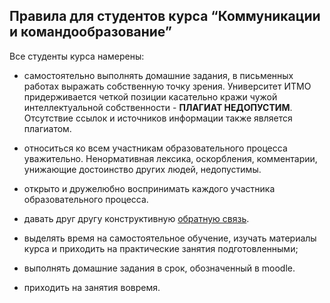 ## Правила для студентов курса “Коммуникации и командообразование”

Все студенты курса намерены: 

- самостоятельно выполнять домашние задания, в письменных работах выражать собственную точку зрения. Университет ИТМО придерживается четкой позиции касательно кражи чужой интеллектуальной собственности - **ПЛАГИАТ НЕДОПУСТИМ**. Отсутствие ссылок и источников информации также является плагиатом.
    
- относиться ко всем участникам образовательного процесса уважительно. Ненормативная лексика, оскорбления, комментарии, унижающие достоинство других людей, недопустимы.
    
- открыто и дружелюбно воспринимать каждого участника образовательного процесса. 
    
- давать друг другу конструктивную [обратную связь](https://drive.google.com/file/d/1jR1KqteTe31wnESyISTYqdvGPdOEpONm/view?usp=sharing). 
    
- выделять время на самостоятельное обучение, изучать материалы курса и приходить на практические занятия подготовленными; 
    
- выполнять домашние задания в срок, обозначенный в moodle.
    
- приходить на занятия вовремя.